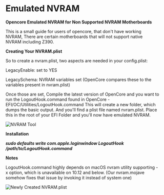 # Emulated NVRAM
 
 

**Opencore Emulated NVRAM for Non Supported NVRAM Motherboards**


This is a small guide for users of opencore, that don't have working NVRAM, There are certain motherboards that will not support native NVRAM including Z390.

**Creating Your NVRAM.plist**

So to create a nvram.plist, two aspects are needed in your config.plist:

LegacyEnable: set to YES

LegacySchema: NVRAM variables set
(OpenCore compares these to the variables present in nvram.plist)

Once those are set, Compile the latest version of OpenCore and you want to run the LogoutHook.command found in OpenCore - EFI/OC/Utilities/LogoutHook.command This will create a new folder, which dumps the basic output. And  you'll find a plist file named nvram.plist. Place this in the root of your EFI Folder and you'll now have emulated NVRAM.

![NVRAM Tool](https://i.imgur.com/lAegCiD.png)

**Installation**

***sudo defaults write com.apple.loginwindow LogoutHook /path/to/LogoutHook.command***

**Notes**

LogoutHook.command highly depends on macOS nvram utility supporting -x option, which is unavailable on 10.12 and below. (Our nvram.mojave somehow fixes that issue by invoking it instead of system one)

![Newly Created NVRAM.plist](https://i.imgur.com/grwl4TX.png)
